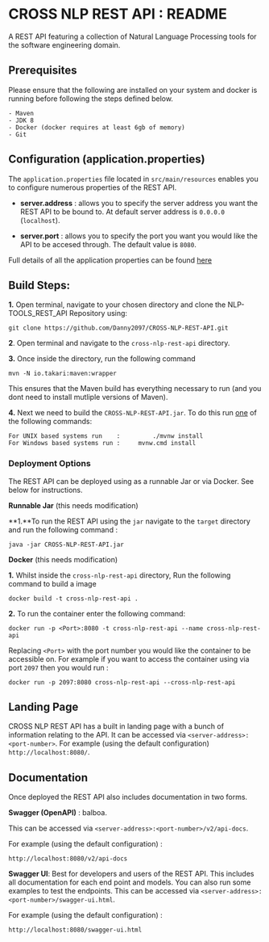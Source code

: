 # CROSS NLP REST API : README  #
A REST API featuring a collection of Natural Language Processing tools for the software engineering domain.


## Prerequisites ##

Please ensure that the following are installed on your system and docker is running before following the steps defined below.

	- Maven
	- JDK 8
	- Docker (docker requires at least 6gb of memory) 
	- Git

## Configuration (application.properties) ##

The `application.properties` file located in `src/main/resources` enables you to configure numerous properties of the REST API. 

- **server.address** : allows you to specify the server address you want the REST API to be bound to. At default server address is `0.0.0.0` (`localhost`).

- **server.port** : allows you to specify the port you want you would like the API to be accesed through. The default value is `8080`.

Full details of all the application properties can be found <a href="https://docs.spring.io/spring-boot/docs/current/reference/html/appendix-application-properties.html" target="_blank">here</a>

## Build Steps: ##

**1.** Open terminal, navigate to your chosen directory and clone the NLP-TOOLS_REST_API Repository using:

	git clone https://github.com/Danny2097/CROSS-NLP-REST-API.git

**2**. Open terminal and navigate to the `cross-nlp-rest-api` directory. 

**3.** Once inside the directory, run the following command 

	mvn -N io.takari:maven:wrapper

This ensures that the Maven build has everything necessary to run (and you dont need to install mutliple versions of Maven).

**4.** Next we need to build the `CROSS-NLP-REST-API.jar`. To do this run <u>one</u> of the following commands:

	For UNIX based systems run    :      	./mvnw install
	For Windows based systems run : 	mvnw.cmd install

### Deployment Options ###

The REST API can be deployed using as a runnable Jar or via Docker. See below for instructions. 

**Runnable Jar** (this needs modification)

**1.**To run the REST API using the `jar` navigate to the `target` directory and run the following command :

```
java -jar CROSS-NLP-REST-API.jar
```

**Docker** (this needs modification)

**1.** Whilst inside the `cross-nlp-rest-api` directory, Run the following command to build a image 

	docker build -t cross-nlp-rest-api .

**2.** To run the container enter the following command: 

	docker run -p <Port>:8080 -t cross-nlp-rest-api --name cross-nlp-rest-api

Replacing  `<Port>` with the port number you would like the container to be accessible on. For example if you want to access the container using via port `2097` then you would run :

	docker run -p 2097:8080 cross-nlp-rest-api --cross-nlp-rest-api


## Landing Page ##

CROSS NLP REST API has a built in landing page with a bunch of information relating to the API. It can be accessed via `<server-address>:<port-number>`. For example (using the default configuration) `http://localhost:8080/`.

## Documentation ##

Once deployed the REST API also includes documentation in two forms. 

**Swagger (OpenAPI)** : balboa.

This can be accessed via `<server-address>:<port-number>/v2/api-docs`. 

For example (using the default configuration) :

```
http://localhost:8080/v2/api-docs
```



**Swagger UI**: Best for developers and users of the REST API. This includes all documentation for each end point and models. You can also run some examples to test the endpoints. This can be accessed via `<server-address>:<port-number>/swagger-ui.html`. 

For example (using the default configuration) :

	http://localhost:8080/swagger-ui.html


